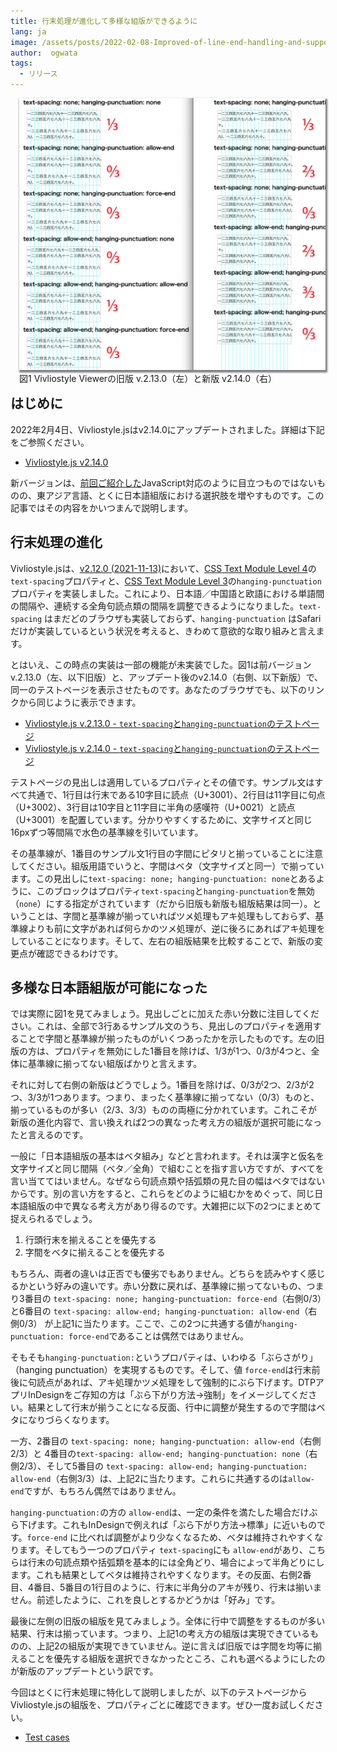 ```yaml
---
title: 行末処理が進化して多様な組版ができるように
lang: ja
image: /assets/posts/2022-02-08-Improved-of-line-end-handling-and-support-for-page-progression-direction-in-PDF/fig-1.png
author:  ogwata
tags:
  - リリース
---
```

<div style="float: right; margin: 0 0 1em 1em;"><img src="/assets/posts/2022-02-08-Improved-of-line-end-handling-and-support-for-page-progression-direction-in-PDF/fig-1.png" alt="Improved of line end handling" style="width: 850px;  box-shadow: 1px 2px 2.5px 1.5px grey;" /><figcaption>図1 Vivliostyle Viewerの旧版 v.2.13.0（左）と新版 v2.14.0（右）</figcaption></div>

## はじめに

2022年2月4日、Vivliostyle.jsはv2.14.0にアップデートされました。詳細は下記をご参照ください。

- [Vivliostyle.js v2.14.0](https://github.com/vivliostyle/vivliostyle.js/blob/master/CHANGELOG.md#2140-2022-02-04)

新バージョンは、[前回ご紹介した](https://vivliostyle.org/ja/blog/2022/01/24/JavaScript-can-now-be-used-in-typesetting-by-Vivliostyle/)JavaScript対応のように目立つものではないものの、東アジア言語、とくに日本語組版における選択肢を増やすものです。この記事ではその内容をかいつまんで説明します。

## 行末処理の進化

Vivliostyle.jsは、[v2.12.0 (2021-11-13)](https://github.com/vivliostyle/vivliostyle.js/blob/master/CHANGELOG.md#2120-2021-11-13)において、[CSS Text Module Level 4](https://web.archive.org/web/20220127113120/https://drafts.csswg.org/css-text-4/#text-spacing-property)の`text-spacing`プロパティと、[CSS Text Module Level 3](https://www.w3.org/TR/css-text-3/#hanging-punctuation-property)の`hanging-punctuation`プロパティを実装しました。これにより、日本語／中国語と欧語における単語間の間隔や、連続する全角句読点類の間隔を調整できるようになりました。`text-spacing` はまだどのブラウザも実装しておらず、`hanging-punctuation` はSafariだけが実装しているという状況を考えると、きわめて意欲的な取り組みと言えます。

とはいえ、この時点の実装は一部の機能が未実装でした。図1は前バージョン v.2.13.0（左、以下旧版）と、アップデート後のv2.14.0（右側、以下新版）で、同一のテストページを表示させたものです。あなたのブラウザでも、以下のリンクから同じように表示できます。

- [Vivliostyle.js v.2.13.0 - `text-spacing`と`hanging-punctuation`のテストページ](https://vivliostyle.github.io/viewer/v2.13.0/#src=https://github.com/vivliostyle/vivliostyle.js/blob/master/packages/core/test/files/text-spacing/ts-hp-allow-force-end.html)
- [Vivliostyle.js v.2.14.0 - `text-spacing`と`hanging-punctuation`のテストページ](https://vivliostyle.org/viewer/#src=https://raw.githack.com/vivliostyle/vivliostyle.js/master/packages/core/test/files/text-spacing/ts-hp-allow-force-end.html)

テストページの見出しは適用しているプロパティとその値です。サンプル文はすべて共通で、1行目は行末である10字目に読点（U+3001）、2行目は11字目に句点（U+3002）、3行目は10字目と11字目に半角の感嘆符（U+0021）と読点（U+3001）を配置しています。分かりやすくするために、文字サイズと同じ16pxずつ等間隔で水色の基準線を引いています。

その基準線が、1番目のサンプル文1行目の字間にピタリと揃っていることに注意してください。組版用語でいうと、字間はベタ（文字サイズと同一）で揃っています。この見出しに`text-spacing: none; hanging-punctuation: none`とあるように、このブロックはプロパティ`text-spacing`と`hanging-punctuation`を無効（`none`）にする指定がされています（だから旧版も新版も組版結果は同一）。ということは、字間と基準線が揃っていればツメ処理もアキ処理もしておらず、基準線よりも前に文字があれば何らかのツメ処理が、逆に後ろにあればアキ処理をしていることになります。そして、左右の組版結果を比較することで、新版の変更点が確認できるわけです。

## 多様な日本語組版が可能になった

では実際に図1を見てみましょう。見出しごとに加えた赤い分数に注目してください。これは、全部で3行あるサンプル文のうち、見出しのプロパティを適用することで字間と基準線が揃ったものがいくつあったかを示したものです。左の旧版の方は、プロパティを無効にした1番目を除けば、1/3が1つ、0/3が4つと、全体に基準線に揃ってない組版ばかりと言えます。

それに対して右側の新版はどうでしょう。1番目を除けば、0/3が2つ、2/3が2つ、3/3が1つあります。つまり、まったく基準線に揃ってない（0/3）ものと、揃っているものが多い（2/3、3/3）ものの両極に分かれています。これこそが新版の進化内容で、言い換えれば2つの異なった考え方の組版が選択可能になったと言えるのです。

一般に「日本語組版の基本はベタ組み」などと言われます。それは漢字と仮名を文字サイズと同じ間隔（ベタ／全角）で組むことを指す言い方ですが、すべてを言い当ててはいません。なぜなら句読点類や括弧類の見た目の幅はベタではないからです。別の言い方をすると、これらをどのように組むかをめぐって、同じ日本語組版の中で異なる考え方があり得るのです。大雑把に以下の2つにまとめて捉えられるでしょう。

1. 行頭行末を揃えることを優先する
2. 字間をベタに揃えることを優先する

もちろん、両者の違いは正否でも優劣でもありません。どちらを読みやすく感じるかという好みの違いです。赤い分数に戻れば、基準線に揃ってないもの、つまり3番目の `text-spacing: none; hanging-punctuation: force-end`（右側0/3）と6番目の `text-spacing: allow-end; hanging-punctuation: allow-end`（右側0/3） が上記1に当たります。ここで、この2つに共通する値が`hanging-punctuation: force-end`であることは偶然ではありません。

そもそも`hanging-punctuation:`というプロパティは、いわゆる「ぶらさがり」（hanging punctuation）を実現するものです。そして、値 `force-end`は行末前後に句読点があれば、アキ処理かツメ処理をして強制的にぶら下げます。DTPアプリInDesignをご存知の方は「ぶら下がり方法→強制」をイメージしてください。結果として行末が揃うことになる反面、行中に調整が発生するので字間はベタになりづらくなります。

一方、2番目の `text-spacing: none; hanging-punctuation: allow-end`（右側2/3）と 4番目の`text-spacing: allow-end; hanging-punctuation: none`（右側2/3）、そして5番目の `text-spacing: allow-end; hanging-punctuation: allow-end`（右側3/3）は、上記2に当たります。これらに共通するのは`allow-end`ですが、もちろん偶然ではありません。

`hanging-punctuation:`の方の `allow-end`は、一定の条件を満たした場合だけぶら下げます。これもInDesignで例えれば「ぶら下がり方法→標準」に近いものです。`force-end` に比べれば調整がより少なくなるため、ベタは維持されやすくなります。そしてもう一つのプロパティ `text-spacing`にも `allow-end`があり、こちらは行末の句読点類や括弧類を基本的には全角どり、場合によって半角どりにします。これも結果としてベタは維持されやすくなります。その反面、右側2番目、4番目、5番目の1行目のように、行末に半角分のアキが残り、行末は揃いません。前述したように、これを良しとするかどうかは「好み」です。

最後に左側の旧版の組版を見てみましょう。全体に行中で調整をするものが多い結果、行末は揃っています。つまり、上記1の考え方の組版は実現できているものの、上記2の組版が実現できていません。逆に言えば旧版では字間を均等に揃えることを優先する組版を選択できなかったところ、これも選べるようにしたのが新版のアップデートという訳です。

今回はとくに行末処理に特化して説明しましたが、以下のテストページからVivliostyle.jsの組版を、プロパティごとに確認できます。ぜひ一度お試しください。

- [Test cases](https://raw.githack.com/vivliostyle/vivliostyle.js/master/packages/core/test/files/)